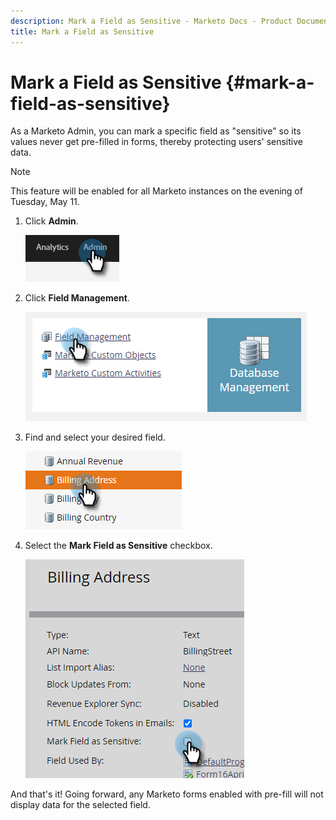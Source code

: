 ```yaml
---
description: Mark a Field as Sensitive - Marketo Docs - Product Documentation
title: Mark a Field as Sensitive
---
```

# Mark a Field as Sensitive {#mark-a-field-as-sensitive}

As a Marketo Admin, you can mark a specific field as "sensitive" so its values never get pre-filled in forms, thereby protecting users' sensitive data.

>[!NOTE]
>
>This feature will be enabled for all Marketo instances on the evening of Tuesday, May 11.

1. Click **Admin**.

   ![](assets/mark-a-field-as-sensitive-1.png)

1. Click **Field Management**.

   ![](assets/mark-a-field-as-sensitive-2.png)

1. Find and select your desired field.

   ![](assets/mark-a-field-as-sensitive-3.png)

1. Select the **Mark Field as Sensitive** checkbox.

   ![](assets/mark-a-field-as-sensitive-4.png)

And that's it! Going forward, any Marketo forms enabled with pre-fill will not display data for the selected field.
